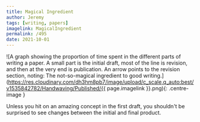 ```yaml
---
title: Magical Ingredient
author: Jeremy
tags: [writing, papers]
imagelink: MagicalIngredient
permalink: /495
date: 2021-10-01
---
```


![A graph showing the proportion of time spent in the different parts of writing a paper. A small part is the initial draft, most of the line is revision, and then at the very end is publication. An arrow points to the revision section, noting: The not-so-magical ingredient to good writing.](https://res.cloudinary.com/dh3hm8pb7/image/upload/c_scale,q_auto:best/v1535842782/Handwaving/Published/{{ page.imagelink }}.png){: .centre-image }

Unless you hit on an amazing concept in the first draft, you shouldn't be surprised to see changes between the initial and final product.
